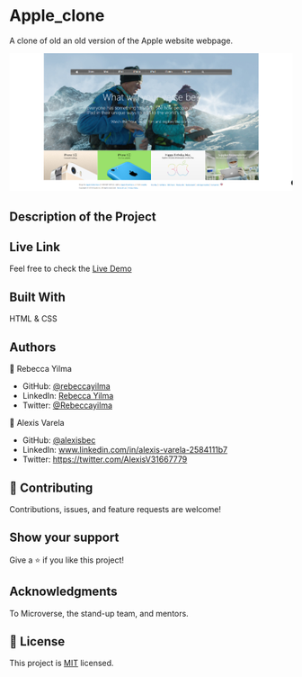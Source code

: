 # Apple_clone
A clone of old an old version of the Apple website webpage.


![Screenshot](https://github.com/rebeccayilma/Apple_clone/blob/development/screenshot.png?raw=true)


## Description of the Project



## Live Link

Feel free to check the [Live Demo]()

## Built With

HTML & CSS

## Authors

👤 Rebecca Yilma

- GitHub: [@rebeccayilma](https://github.com/rebeccayilma)
- LinkedIn: [Rebecca Yilma](https://www.linkedin.com/in/rebecca-yilma-46a94a121)
- Twitter: [@Rebeccayilma](https://twitter.com/Rebeccayilma)


👤 Alexis Varela

- GitHub: [@alexisbec](https://github.com/alexisbec)
- LinkedIn: www.linkedin.com/in/alexis-varela-2584111b7
- Twitter: https://twitter.com/AlexisV31667779


## 🤝 Contributing

Contributions, issues, and feature requests are welcome!

## Show your support

Give a ⭐️ if you like this project!

## Acknowledgments

To Microverse, the stand-up team, and mentors.

## 📝 License

This project is [MIT](https://github.com/rebeccayilma/Apple_clone/blob/development/screenshot.png?raw=true) licensed.
